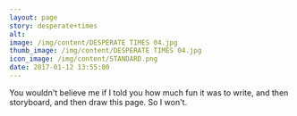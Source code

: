 ```yaml
---
layout: page
story: desperate+times
alt:
image: /img/content/DESPERATE TIMES 04.jpg
thumb_image: /img/content/DESPERATE TIMES 04.jpg
icon_image: /img/content/STANDARD.png
date: 2017-01-12 13:55:00
---
```



You wouldn't believe me if I told you how much fun it was to write, and then storyboard, and then draw this page. So I won't.
